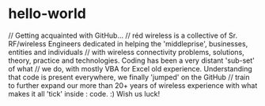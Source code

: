 # hello-world
// Getting acquainted with GitHub... 
// réd wireless is a collective of Sr. RF/wireless Engineers dedicated in helping the 'middleprise', businesses, entities and individuals
// with wireless connectivity problems, solutions, theory, practice and technologies. Coding has been a very distant 'sub-set' of what
// we do, with mostly VBA for Excel old experience. Understanding that code is present everywhere, we finally 'jumped' on the GitHub
// train to further expand our more than 20+ years of wireless experience with what makes it all 'tick' inside : code. :) Wish us luck!
